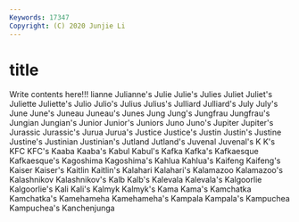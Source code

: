```yaml
---
Keywords: 17347
Copyright: (C) 2020 Junjie Li
---
```


# title

Write contents here!!!
lianne 
Julianne's
Julie 
Julie's 
Julies 
Juliet 
Juliet's 
Juliette 
Juliette's 
Julio 
Julio's 
Julius
Julius's 
Julliard 
Julliard's 
July 
July's 
June 
June's 
Juneau 
Juneau's 
Junes
Jung 
Jung's 
Jungfrau 
Jungfrau's 
Jungian 
Jungian's 
Junior 
Junior's 
Juniors 
Juno
Juno's 
Jupiter 
Jupiter's 
Jurassic 
Jurassic's 
Jurua 
Jurua's 
Justice 
Justice's 
Justin
Justin's 
Justine 
Justine's 
Justinian 
Justinian's 
Jutland 
Jutland's 
Juvenal 
Juvenal's 
K
K's 
KFC 
KFC's 
Kaaba 
Kaaba's 
Kabul 
Kabul's 
Kafka 
Kafka's 
Kafkaesque
Kafkaesque's 
Kagoshima 
Kagoshima's 
Kahlua 
Kahlua's 
Kaifeng 
Kaifeng's 
Kaiser 
Kaiser's 
Kaitlin
Kaitlin's 
Kalahari 
Kalahari's 
Kalamazoo 
Kalamazoo's 
Kalashnikov 
Kalashnikov's 
Kalb 
Kalb's 
Kalevala
Kalevala's 
Kalgoorlie 
Kalgoorlie's 
Kali 
Kali's 
Kalmyk 
Kalmyk's 
Kama 
Kama's 
Kamchatka
Kamchatka's 
Kamehameha 
Kamehameha's 
Kampala 
Kampala's 
Kampuchea 
Kampuchea's 
Kanchenjunga 
